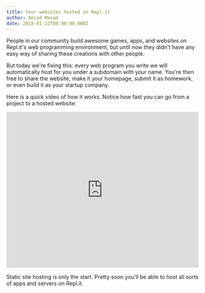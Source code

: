 ```yaml
---
title: Your websites hosted on Repl.it
author: Amjad Masad
date: 2018-01-22T08:00:00.000Z
---
```


People in our community build awesome games, apps, and websites on Repl.it's web
programming environment, but until now they didn't have any easy way of sharing
these creations with other people.

But today we're fixing this: every web program you write we will automatically
host for you under a subdomain with your name. You're then free to share the
website, make it your homepage, submit it as homework, or even build it as your
startup company.

Here is a quick video of how it works. Notice how fast you can go from a project
to a hosted website:

<div style='position:relative;padding-bottom:81%'><iframe src='https://gfycat.com/ifr/GivingRecklessCormorant?speed=2' frameborder='0' scrolling='no' width='100%' height='100%' style='position:absolute;top:0;left:0;' allowfullscreen></iframe></div>

Static site hosting is only the start. Pretty soon you'll be able to host all
sorts of apps and servers on Repl.it.

